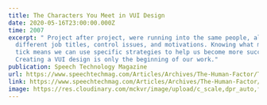 ```yaml
---
title: The Characters You Meet in VUI Design
date: 2020-05-16T23:00:00.000Z
time: 2007
excerpt: " Project after project, were running into the same people, all with
  different job titles, control issues, and motivations. Knowing what makes them
  tick means we can use specific strategies to help us become more successful.
  Creating a VUI design is only the beginning of our work."
publication: Speech Technology Magazine
url: https://www.speechtechmag.com/Articles/Archives/The-Human-Factor/The-Characters-You-Meet-in-VUI-Design-37408.aspx
link: https://www.speechtechmag.com/Articles/Archives/The-Human-Factor/The-Characters-You-Meet-in-VUI-Design-37408.aspx
image: https://res.cloudinary.com/mckvr/image/upload/c_scale,dpr_auto,f_auto,h_640,q_auto,w_1100/v1591540686/vui-characters_2x_exearz.jpg
---
```

